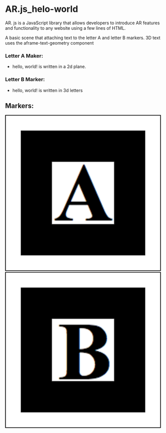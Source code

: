 # AR.js_helo-world

AR. js is a JavaScript library that allows developers to introduce AR features and functionality to any website using a few lines of HTML.

A basic scene that attaching text to the letter A and letter B markers.
3D text uses the aframe-text-geometry component

### Letter A Maker:
- hello, world! is written in a 2d plane.

### Letter B Marker:

- hello, world! is written in 3d letters

## Markers:

![Text](/markers_images/letterA.png) ![Text](/markers_images/letterB.png)
